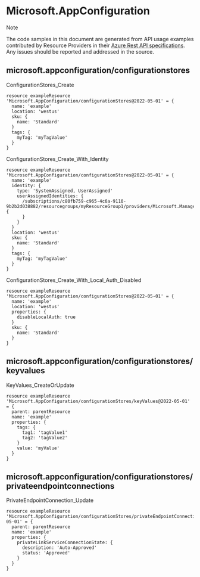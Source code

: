 # Microsoft.AppConfiguration
  
> [!NOTE]
> The code samples in this document are generated from API usage examples contributed by Resource Providers in their [Azure Rest API specifications](https://github.com/Azure/azure-rest-api-specs). Any issues should be reported and addressed in the source.


## microsoft.appconfiguration/configurationstores

ConfigurationStores_Create
```bicep
resource exampleResource 'Microsoft.AppConfiguration/configurationStores@2022-05-01' = {
  name: 'example'
  location: 'westus'
  sku: {
    name: 'Standard'
  }
  tags: {
    myTag: 'myTagValue'
  }
}
```

ConfigurationStores_Create_With_Identity
```bicep
resource exampleResource 'Microsoft.AppConfiguration/configurationStores@2022-05-01' = {
  name: 'example'
  identity: {
    type: 'SystemAssigned, UserAssigned'
    userAssignedIdentities: {
      /subscriptions/c80fb759-c965-4c6a-9110-9b2b2d038882/resourcegroups/myResourceGroup1/providers/Microsoft.ManagedIdentity/userAssignedIdentities/identity2: {
      }
    }
  }
  location: 'westus'
  sku: {
    name: 'Standard'
  }
  tags: {
    myTag: 'myTagValue'
  }
}
```

ConfigurationStores_Create_With_Local_Auth_Disabled
```bicep
resource exampleResource 'Microsoft.AppConfiguration/configurationStores@2022-05-01' = {
  name: 'example'
  location: 'westus'
  properties: {
    disableLocalAuth: true
  }
  sku: {
    name: 'Standard'
  }
}
```

## microsoft.appconfiguration/configurationstores/keyvalues

KeyValues_CreateOrUpdate
```bicep
resource exampleResource 'Microsoft.AppConfiguration/configurationStores/keyValues@2022-05-01' = {
  parent: parentResource 
  name: 'example'
  properties: {
    tags: {
      tag1: 'tagValue1'
      tag2: 'tagValue2'
    }
    value: 'myValue'
  }
}
```

## microsoft.appconfiguration/configurationstores/privateendpointconnections

PrivateEndpointConnection_Update
```bicep
resource exampleResource 'Microsoft.AppConfiguration/configurationStores/privateEndpointConnections@2022-05-01' = {
  parent: parentResource 
  name: 'example'
  properties: {
    privateLinkServiceConnectionState: {
      description: 'Auto-Approved'
      status: 'Approved'
    }
  }
}
```
